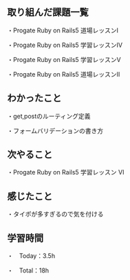 ## 取り組んだ課題一覧
・Progate Ruby on Rails5 道場レッスンI

・Progate Ruby on Rails5 学習レッスンIV

・Progate Ruby on Rails5 学習レッスンV

・Progate Ruby on Rails5 道場レッスンII

## わかったこと
・get,postのルーティング定義

・フォームバリデーションの書き方

## 次やること
・Progate Ruby on Rails5 学習レッスン VI 

## 感じたこと
・タイポが多すぎるので気を付ける

## 学習時間
・　Today：3.5h

・　Total：18h
